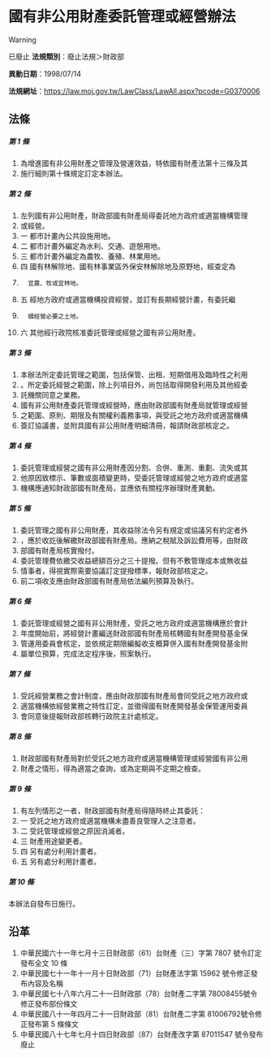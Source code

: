 # 國有非公用財產委託管理或經營辦法


> [!WARNING]
> 已廢止
**法規類別**：廢止法規＞財政部

**異動日期**：1998/07/14  

**法規網址**：https://law.moj.gov.tw/LawClass/LawAll.aspx?pcode=G0370006



## 法條
##### 第 1 條
1. 為增進國有非公用財產之管理及營運效益，特依國有財產法第十三條及其
1. 施行細則第十條規定訂定本辦法。

##### 第 2 條
1. 左列國有非公用財產，財政部國有財產局得委託地方政府或適當機構管理
1. 或經營。
1.   一  都市計畫內公共設施用地。
1.   二  都市計畫外編定為水利、交通、遊憩用地。
1.   三  都市計畫外編定為農牧、養殖、林業用地。
1.   四  國有林解除地、國有林事業區外保安林解除地及原野地，經查定為
1.       宜農、牧或宜林地。
1.   五  經地方政府或適當機構投資經營，並訂有長期經營計畫，有委託繼
1.       續經營必要之土地。
1.   六  其他經行政院核准委託管理或經營之國有非公用財產。

##### 第 3 條
1. 本辦法所定委託管理之範圍，包括保管、出租、短期借用及臨時性之利用
1. 。所定委託經營之範圍，除上列項目外，尚包括取得開發利用及其他經委
1. 託機關同意之業務。
1. 國有非公用財產委託管理或經營時，應由財政部國有財產局就管理或經營
1. 之範圍、原則、期限及有關權利義務事項，與受託之地方政府或適當機構
1. 簽訂協議書，並附具國有非公用財產明細清冊，報請財政部核定之。

##### 第 4 條
1. 委託管理或經營之國有非公用財產因分割、合併、重測、重劃、流失或其
1. 他原因致標示、筆數或面積變更時，受委託管理或經營之地方政府或適當
1. 機構應通知財政部國有財產局，並應依有關程序辦理財產異動。

##### 第 5 條
1. 委託管理之國有非公用財產，其收益除法令另有規定或協議另有約定者外
1. ，應於收訖後解繳財政部國有財產局。應納之稅賦及訴訟費用等，由財政
1. 部國有財產局核實撥付。
1. 委託管理費依繳交收益總額百分之三十提撥。但有不敷管理成本或無收益
1. 情事者，得視實際需要協議訂定提撥標準，報財政部核定之。
1. 前二項收支應由財政部國有財產局依法編列預算及執行。

##### 第 6 條
1. 委託管理或經營之國有非公用財產，受託之地方政府或適當機構應於會計
1. 年度開始前，將經營計畫編送財政部國有財產局核轉國有財產開發基金保
1. 管運用委員會核定，並依規定期限編擬收支概算併入國有財產開發基金附
1. 屬單位預算，完成法定程序後，照案執行。

##### 第 7 條
1. 受託經營業務之會計制度，應由財政部國有財產局會同受託之地方政府或
1. 適當機構依經營業務之特性訂定，並徵得國有財產開發基金保管運用委員
1. 會同意後提報財政部核轉行政院主計處核定。

##### 第 8 條
1. 財政部國有財產局對於受託之地方政府或適當機構管理或經營國有非公用
1. 財產之情形，得為適當之查詢，或為定期與不定期之檢查。

##### 第 9 條
1. 有左列情形之一者，財政部國有財產局得隨時終止其委託：
1.   一  受託之地方政府或適當機構未盡善良管理人之注意者。
1.   二  受託管理或經營之原因消滅者。
1.   三  財產用途變更者。
1.   四  另有處分利用計畫者。
1.   五  另有處分利用計畫者。

##### 第 10 條
本辦法自發布日施行。

## 沿革
1. 中華民國六十一年七月十三日財政部（61）台財產（三）字第 7807 號令訂定發布全文 10 條
1. 中華民國七十一年十一月十日財政部（71）台財產法字第 15962  號令修正發布內容及名稱
1. 中華民國七十八年六月二十一日財政部（78）台財產二字第 78008455號令修正發布部份條文
1. 中華民國八十一年四月二十一日財政部（81）台財產二字第 81006792號令修正發布第 5  條條文
1. 中華民國八十七年七月十四日財政部（87）台財產改字第 87011547 號令發布廢止
